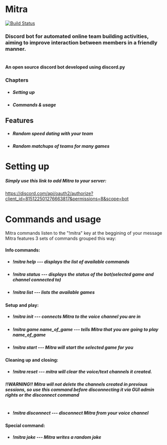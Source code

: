# Mitra

[![Build Status](https://i.imgur.com/MIVBYbA.png)](https://i.imgur.com/MIVBYbA.png)

### Discord bot for automated online team building activities, aiming to improve interaction between members in a friendly manner.

#
#
#
#
#

#### An open source discord bot developed using discord.py

### Chapters
- ##### Setting up
- ##### Commands & usage

## Features

-  ##### Random speed dating with your team
-  ##### Random matchups of teams for many games

# Setting up
##### Simply use this link to add Mitra to your server:

https://discord.com/api/oauth2/authorize?client_id=815122501276663817&permissions=8&scope=bot



# Commands and usage
Mitra commands listen to the "!mitra" key at the beggining of your message
Mitra features 3 sets of commands grouped this way:
#### Info commands:
- ##### !mitra help --- displays the list of available commands
- ##### !mitra status --- displays the status of the bot(selected game and channel connected to)
- ##### !mitra list --- lists the available games

#### Setup and play:
- ##### !mitra init --- connects Mitra to the voice channel you are in
- ##### !mitra game name_of_game --- tells Mitra that you are going to play name_of_game
- ##### !mitra start --- Mitra will start the selected game for you

#### Cleaning up and closing:
- ##### !mitra reset --- mitra will clear the voice/text channels it created.
##### !!WARNING!! Mitra will not delete the channels created in previous sessions, so use this command before disconnecting it via GUI admin rights or the disconnect command
#
- ##### !mitra disconnect --- disconnect Mitra from your voice channel
#### Special command:
- ##### !mitra joke --- Mitra writes a random joke